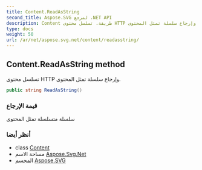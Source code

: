```yaml
---
title: Content.ReadAsString
second_title: Aspose.SVG لمرجع .NET API
description: Content طريقة. تسلسل محتوى HTTP وإرجاع سلسلة تمثل المحتوى.
type: docs
weight: 50
url: /ar/net/aspose.svg.net/content/readasstring/
---
```

## Content.ReadAsString method

تسلسل محتوى HTTP وإرجاع سلسلة تمثل المحتوى.

```csharp
public string ReadAsString()
```

### قيمة الإرجاع

سلسلة متسلسلة تمثل المحتوى

### أنظر أيضا

* class [Content](../)
* مساحة الاسم [Aspose.Svg.Net](../../content/)
* المجسم [Aspose.SVG](../../../)



